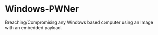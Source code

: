 # Windows-PWNer
Breaching/Compromising any Windows based computer using an Image with an embedded payload.
